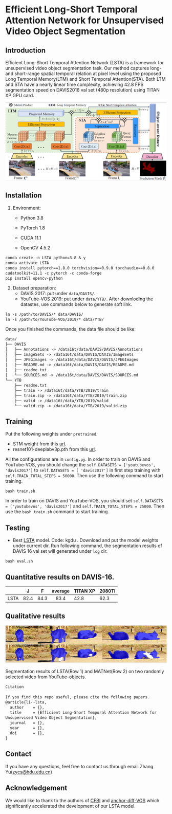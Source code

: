 # Efficient Long-Short Temporal Attention Network for Unsupervised Video Object Segmentation

## Introduction

Efficient Long-Short Temporal Attention Network  (LSTA) is a framework for unsupervised video object segmentation task. 
Our method captures long- and short-range spatial temporal relation at pixel level using the proposed Long Temporal Memory(LTM) and Short Temporal Attention(STA). 
Both LTM and STA have a nearly linear time complexity, achieving 42.8 FPS segmentation speed on DAVIS2016 val set (480p resolution) 
using TITAN XP GPU card.
<p align="center">
<img src="figs/LSTA.png" width="1000px">
</p>

## Installation

1. Environment:

   - Python 3.8

   - PyTorch 1.8
   - CUDA 11.1
   - OpenCV 4.5.2
```
conda create -n LSTA python=3.8 & y
conda activate LSTA
conda install pytorch==1.8.0 torchvision==0.9.0 torchaudio==0.8.0 cudatoolkit=11.1 -c pytorch -c conda-forge
pip install opencv-python
```

2. Dataset preparation:
   - DAVIS 2017: put under `data/DAVIS/`.
   - YouTube-VOS 2019: put under `data/YTB/`.
After downloding the datastes, use commands below to generate soft link.
```
ln -s /path/to/DAVIS/* data/DAVIS/
ln -s /path/to/YouTube-VOS/2019/* data/YTB/
```

Once you finished the commands, the data file should be like:

```
data/
├── DAVIS
│   ├── Annotations -> /data16t/data/DAVIS/DAVIS/Annotations
│   ├── ImageSets -> /data16t/data/DAVIS/DAVIS/ImageSets
│   ├── JPEGImages -> /data16t/data/DAVIS/DAVIS/JPEGImages
│   ├── README.md -> /data16t/data/DAVIS/DAVIS/README.md
│   ├── readme.txt
│   └── SOURCES.md -> /data16t/data/DAVIS/DAVIS/SOURCES.md
└── YTB
    ├── readme.txt
    ├── train -> /data16t/data/YTB/2019/train
    ├── train.zip -> /data16t/data/YTB/2019/train.zip
    ├── valid -> /data16t/data/YTB/2019/valid
    └── valid.zip -> /data16t/data/YTB/2019/valid.zip
```
## Training
Put the following weights under `pretrained`.
- STM weight from this [url](https://github.com/seoungwugoh/STM).
- resnet101-deeplabv3p.pth from this  [url](https://pytorch.org/hub/pytorch_vision_deeplabv3_resnet101/). 

All the configurations are in `config.py`. In order to train on DAVIS and YouTube-VOS, you should change the `self.DATASETS = ['youtubevos', 'davis2017']` to `self.DATASETS = [ 'davis2017']` in first step training with `self.TRAIN_TOTAL_STEPS = 50000`.
Then use the following command to start training. 
```
bash train.sh
```
In order to train on DAVIS and YouTube-VOS, you should set  `self.DATASETS = ['youtubevos', 'davis2017']`  and  `self.TRAIN_TOTAL_STEPS = 25000`.
Then use the `bash train.sh` command to start training. 

## Testing

- Best [LSTA]() model. Code: kgdu .
Download and put the model weights under current dir. Run following command, the segmentation results of DAVIS 16 val set will generated under `log` dir.

```
bash eval.sh
```

## Quantitative results on DAVIS-16.

|       |  J   |  F   | average | TITAN XP | 2080TI |
|:-----:|:----:|:----:|:-------:|----------|--------|
| LSTA  | 82.4 | 84.3 |  83.4   | 42.8     | 62.3   |

## Qualitative results 


<p align="center">
    <img src="figs/cat.png" width="600"> <br>
</p>

Segmentation results of LSTA(Row 1) and MATNet(Row 2) on two randomly selected video from YouTube-objects.

```
Citation

If you find this repo useful, please cite the following papers.
@article{li--lsta,
  author    = {},
  title     = {Efficient Long-Short Temporal Attention Network for Unsupervised Video Object Segmentation},
  journal   = {},
  year      = {},
  doi       = {},
}
```
## Contact
If you have any questions, feel free to contact us through email Zhang Yu(zycs@hdu.edu.cn)

## Acknowledgement

We would like to thank to the authors of [CFBI](https://github.com/z-x-yang/CFBI) and [anchor-diff-VOS](https://github.com/yz93/anchor-diff-VOS) 
which significantly accelerated the development of our LSTA model. 

